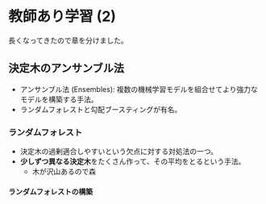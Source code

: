 # 教師あり学習 (2)

長くなってきたので章を分けました。






## 決定木のアンサンブル法

- アンサンブル法 (Ensembles): 複数の機械学習モデルを組合せてより強力なモデルを構築する手法。
- ランダムフォレストと勾配ブースティングが有名。

### ランダムフォレスト

- 決定木の過剰適合しやすいという欠点に対する対処法の一つ。
- **少しずつ異なる決定木**をたくさん作って、その平均をとるという手法。
    - 木が沢山あるので森

#### ランダムフォレストの構築
